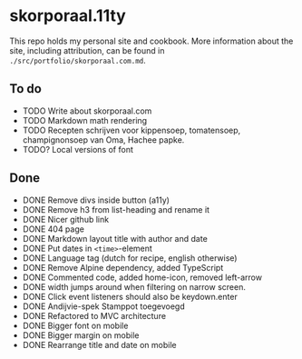 # skorporaal.11ty

This repo holds my personal site and cookbook. More information about the site, including attribution, can be found in `./src/portfolio/skorporaal.com.md`.

## To do

- TODO Write about skorporaal.com
- TODO Markdown math rendering
- TODO Recepten schrijven voor kippensoep, tomatensoep, champignonsoep van Oma, Hachee papke.
- TODO? Local versions of font

## Done

- DONE Remove divs inside button (a11y)
- DONE Remove h3 from list-heading and rename it
- DONE Nicer github link
- DONE 404 page
- DONE Markdown layout title with author and date
- DONE Put dates in `<time>`-element
- DONE Language tag (dutch for recipe, english otherwise)
- DONE Remove Alpine dependency, added TypeScript
- DONE Commented code, added home-icon, removed left-arrow
- DONE width jumps around when filtering on narrow screen.
- DONE Click event listeners should also be keydown.enter
- DONE Andijvie-spek Stamppot toegevoegd
- DONE Refactored to MVC architecture
- DONE Bigger font on mobile
- DONE Bigger margin on mobile
- DONE Rearrange title and date on mobile
